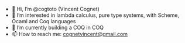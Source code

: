 - 👋 Hi, I’m @cogtoto (Vincent Cognet)
- 👀 I’m interested in lambda calculus, pure type systems, with Scheme, Ocaml and Coq languages
- 🌱 I’m currently building a COQ in COQ
- 📫 How to reach me: cognetvincent@gmail.com

<!---
cogtoto/cogtoto is a ✨ special ✨ repository because its `README.md` (this file) appears on your GitHub profile.
You can click the Preview link to take a look at your changes.
--->

